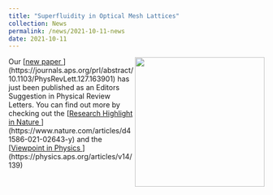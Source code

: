 ```yaml
---
title: "Superfluidity in Optical Mesh Lattices"
collection: News
permalink: /news/2021-10-11-news
date: 2021-10-11
---
```

<img src="{{ '/images/Gitter2.jpg'}}" width='255' align='right' />
Our [<u>new paper </u>](https://journals.aps.org/prl/abstract/10.1103/PhysRevLett.127.163901) has just been published as an Editors Suggestion in Physical Review Letters. You can find out more by checking out the [<u>Research Highlight in Nature </u>](https://www.nature.com/articles/d41586-021-02643-y) and the [<u>Viewpoint in Physics </u>](https://physics.aps.org/articles/v14/139)
